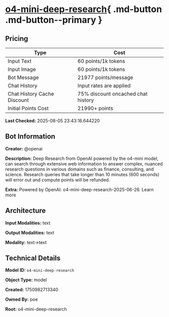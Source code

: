 # [o4-mini-deep-research](https://poe.com/o4-mini-deep-research){ .md-button .md-button--primary }

## Pricing

| Type | Cost |
|------|------|
| Input Text | 60 points/1k tokens |
| Input Image | 60 points/1k tokens |
| Bot Message | 21977 points/message |
| Chat History | Input rates are applied |
| Chat History Cache Discount | 75% discount oncached chat history |
| Initial Points Cost | 21990+ points |

**Last Checked:** 2025-08-05 23:43:16.644220


## Bot Information

**Creator:** @openai

**Description:** Deep Research from OpenAI powered by the o4-mini model, can search through extensive web information to answer complex, nuanced research questions in various domains such as finance, consulting, and science. Research queries that take longer than 10 minutes (600 seconds) will error out and compute points will be refunded.

**Extra:** Powered by OpenAI: o4-mini-deep-research-2025-06-26. Learn more


## Architecture

**Input Modalities:** text

**Output Modalities:** text

**Modality:** text->text


## Technical Details

**Model ID:** `o4-mini-deep-research`

**Object Type:** model

**Created:** 1750982713340

**Owned By:** poe

**Root:** o4-mini-deep-research

